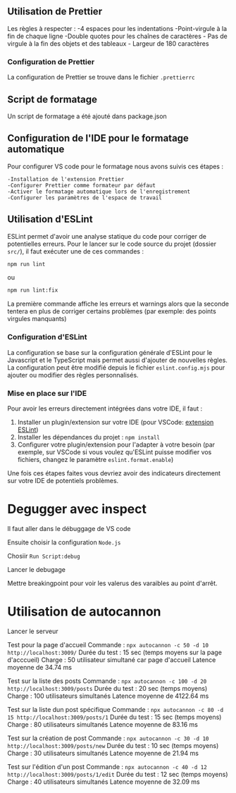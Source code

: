 ## Utilisation de Prettier

Les règles à respecter :
-4 espaces pour les indentations
-Point-virgule à la fin de chaque ligne
-Double quotes pour les chaînes de caractères - Pas de virgule à la fin des objets et des tableaux - Largeur de 180 caractères

### Configuration de Prettier

La configuration de Prettier se trouve dans le fichier `.prettierrc`

## Script de formatage

Un script de formatage a été ajouté dans package.json

## Configuration de l'IDE pour le formatage automatique

Pour configurer VS code pour le formatage nous avons suivis ces étapes :

    -Installation de l'extension Prettier
    -Configurer Prettier comme formateur par défaut
    -Activer le formatage automatique lors de l'enregistrement
    -Configurer les paramètres de l'espace de travail

## Utilisation d'ESLint

ESLint permet d'avoir une analyse statique du code pour corriger de potentielles erreurs.
Pour le lancer sur le code source du projet (dossier `src/`), il faut exécuter une de ces commandes :

```sh
npm run lint
```
ou
```sh
npm run lint:fix
```

La première commande affiche les erreurs et warnings alors que la seconde tentera en plus de corriger certains problèmes (par exemple: des points virgules manquants)

### Configuration d'ESLint

La configuration se base sur la configuration générale d'ESLint pour le Javascript et le TypeScript mais permet aussi d'ajouter de nouvelles règles.
La configuration peut être modifié depuis le fichier `eslint.config.mjs` pour ajouter ou modifier des règles personnalisés.

### Mise en place sur l'IDE

Pour avoir les erreurs directement intégrées dans votre IDE, il faut :
1. Installer un plugin/extension sur votre IDE (pour VSCode: [extension ESLint](https://marketplace.visualstudio.com/items?itemName=dbaeumer.vscode-eslint))
2. Installer les dépendances du projet : `npm install`
3. Configurer votre plugin/extension pour l'adapter à votre besoin (par exemple, sur VSCode si vous voulez qu'ESLint puisse modifier vos fichiers, changez le paramètre `eslint.format.enable`)

Une fois ces étapes faites vous devriez avoir des indicateurs directement sur votre IDE de potentiels problèmes.

# Degugger avec inspect

Il faut aller dans le débuggage de VS code

Ensuite choisir la configuration `Node.js`

Chosiir `Run Script:debug`

Lancer le debugage

Mettre breakingpoint pour voir les valerus des varaibles au point d'arrêt.

# Utilisation de autocannon

Lancer le serveur

Test pour la page d'accueil
Commande :
`npx autocannon -c 50 -d 10 http://localhost:3009/`
Durée du test : 15 sec (temps moyens sur la page d'acccueil)
Charge : 50 utilisateur simultané car page d'accueil
Latence moyenne de 34.74 ms

Test sur la liste des posts
Commande :
`npx autocannon -c 100 -d 20 http://localhost:3009/posts`
Durée du test : 20 sec (temps moyens)
Charge : 100 utilisateurs simultanés
Latence moyenne de 4122.64 ms

Test sur la liste dun post spécifique
Commande :
`npx autocannon -c 80 -d 15 http://localhost:3009/posts/1`
Durée du test : 15 sec (temps moyens)
Charge : 80 utilisateurs simultanés
Latence moyenne de 83.16 ms

Test sur la création de post
Commande :
`npx autocannon -c 30 -d 10 http://localhost:3009/posts/new`
Durée du test : 10 sec (temps moyens)
Charge : 30 utilisateurs simultanés
Latence moyenne de 21.94 ms

Test sur l'édition d'un post
Commande :
`npx autocannon -c 40 -d 12 http://localhost:3009/posts/1/edit`
Durée du test : 12 sec (temps moyens)
Charge : 40 utilisateurs simultanés
Latence moyenne de 32.09 ms
